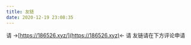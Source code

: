 ```yaml
---
title: 友链
date: 2020-12-19 23:08:35
---
```

请 ->[https://186526.xyz/](https://186526.xyz)<- 请
友链请在下方评论申请
